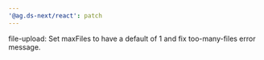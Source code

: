 ```yaml
---
'@ag.ds-next/react': patch
---
```


file-upload: Set maxFiles to have a default of 1 and fix too-many-files error message.
